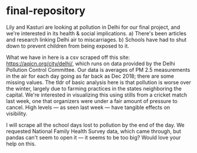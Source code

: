 # final-repository

Lily and Kasturi are looking at pollution in Delhi for our final project, and we're interested in its health & social implications. 
a) There's been articles and research linking Delhi air to miscarriages. b) Schools have had to shut down to prevent children from being exposed to it. 

What we have in here is a csv scraped off this site: https://aqicn.org/city/delhi/, which runs on data provided by the Delhi Pollution Control Committee. Our data is averages of PM 2.5 measurements in the air for each day going as far back as Dec 2018; there are some missing values. The tldr of basic analysis here is that pollution is worse over the winter, largely due to farming practices in the states neighboring the capital. We're interested in visualizing this using stills from a cricket match last week, one that organizers were under a fair amount of pressure to cancel. High levels — as seen last week — have tangible effects on visibility.

I will scrape all the school days lost to pollution by the end of the day. We requested National Family Health Survey data, which came through, but pandas can't seem to open it — it seems to be too big? Would love your help on this.   
